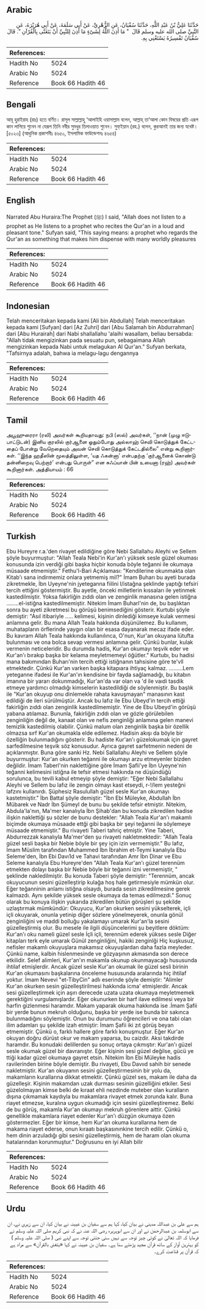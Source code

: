 ## Arabic


<div dir="rtl" lang="ar" style={{fontSize:'larger',backgroundColor:'#f8f9fa',padding:20}}>
حَدَّثَنَا عَلِيُّ بْنُ عَبْدِ اللَّهِ، حَدَّثَنَا سُفْيَانُ، عَنِ الزُّهْرِيِّ، عَنْ أَبِي سَلَمَةَ، عَنْ أَبِي هُرَيْرَةَ، عَنِ النَّبِيِّ صلى الله عليه وسلم قَالَ ‏ "‏ مَا أَذِنَ اللَّهُ لِشَىْءٍ مَا أَذِنَ لِلنَّبِيِّ أَنْ يَتَغَنَّى بِالْقُرْآنِ ‏"‏‏.‏ قَالَ سُفْيَانُ تَفْسِيرُهُ يَسْتَغْنِي بِهِ‏.‏
</div>
<div style={{backgroundColor:'#f8f9fa',padding:20, marginBottom: 10}}><table> <thead> <tr> <th>References:</th> <th></th> </tr> </thead> <tbody><tr><td>Hadith No</td><td>5024</td></tr><tr><td>Arabic No</td><td>5024</td></tr><tr><td>Reference</td><td>Book 66 Hadith 46</td></tr></tbody></table></div>

## Bengali


<div dir="ltr" lang="bn" style={{fontSize:'larger',backgroundColor:'#f8f9fa',padding:20}}>
আবূ হুরাইরাহ (রাঃ) হতে বর্ণিত। রাসূল সাল্লাল্লাহু ‘আলাইহি ওয়াসাল্লাম বলেন, আল্লাহ্ তা‘আলা কোন বিষয়ের প্রতি এরূপ কান লাগিয়ে শুনেন না যেরূপ তিনি নবীর সুমধুর তিলাওয়াত শুনেন। সুফ্ইয়ান (রহ.) বলেন, কুরআনই তার জন্য যথেষ্ট। [৫০২৩] (আধুনিক প্রকাশনীঃ ৪৬৫০, ইসলামিক ফাউন্ডেশনঃ ৪৬৫৪)
</div>
<div style={{backgroundColor:'#f8f9fa',padding:20, marginBottom: 10}}><table> <thead> <tr> <th>References:</th> <th></th> </tr> </thead> <tbody><tr><td>Hadith No</td><td>5024</td></tr><tr><td>Arabic No</td><td>5024</td></tr><tr><td>Reference</td><td>Book 66 Hadith 46</td></tr></tbody></table></div>

## English


<div dir="ltr" lang="en" style={{fontSize:'larger',backgroundColor:'#f8f9fa',padding:20}}>
Narrated Abu Huraira:The Prophet (ﷺ) I said, "Allah does not listen to a prophet as He listens to a prophet who recites the Qur'an in a loud and pleasant tone." Sufyan said, "This saying means: a prophet who regards the Qur'an as something that makes him dispense with many worldly pleasures
</div>
<div style={{backgroundColor:'#f8f9fa',padding:20, marginBottom: 10}}><table> <thead> <tr> <th>References:</th> <th></th> </tr> </thead> <tbody><tr><td>Hadith No</td><td>5024</td></tr><tr><td>Arabic No</td><td>5024</td></tr><tr><td>Reference</td><td>Book 66 Hadith 46</td></tr></tbody></table></div>

## Indonesian


<div dir="ltr" lang="id" style={{fontSize:'larger',backgroundColor:'#f8f9fa',padding:20}}>
Telah menceritakan kepada kami [Ali bin Abdullah] Telah menceritakan kepada kami [Sufyan] dari [Az Zuhri] dari [Abu Salamah bin Abdurrahman] dari [Abu Hurairah] dari Nabi shallallahu 'alaihi wasallam, beliau bersabda: "Allah tidak mengizinkan pada sesuatu pun, sebagaimana Allah mengizinkan kepada Nabi untuk melagukan Al Qur'an." Sufyan berkata, "Tafsirnya adalah, bahwa ia melagu-lagu dengannya
</div>
<div style={{backgroundColor:'#f8f9fa',padding:20, marginBottom: 10}}><table> <thead> <tr> <th>References:</th> <th></th> </tr> </thead> <tbody><tr><td>Hadith No</td><td>5024</td></tr><tr><td>Arabic No</td><td>5024</td></tr><tr><td>Reference</td><td>Book 66 Hadith 46</td></tr></tbody></table></div>

## Tamil


<div dir="ltr" lang="ta" style={{fontSize:'larger',backgroundColor:'#f8f9fa',padding:20}}>
அபூஹுரைரா (ரலி) அவர்கள் கூறியதாவது: நபி (ஸல்) அவர்கள், ‘‘நான் (முழு ஈடுபாட்டுடன்) இனிய குரலில் குர்ஆனை ஓதும்போது அல்லாஹ் செவி கொடுத்துக் கேட்டதைப் போன்று வேறெதையும் அவன் செவி கொடுத்துக் கேட்டதில்லை” என்று கூறினார்கள். ‘‘இந்த ஹதீஸின் மூலத்திலுள்ள, ‘யத ஃகன்னா’ என்பதற்கு ‘குர்ஆனைக் கொண்டு தன்னிறைவு பெற்றார்’ என்பது பொருள்” என சுஃப்யான் பின் உயைனா (ரஹ்) அவர்கள் கூறினார்கள். அத்தியாயம் : 66
</div>
<div style={{backgroundColor:'#f8f9fa',padding:20, marginBottom: 10}}><table> <thead> <tr> <th>References:</th> <th></th> </tr> </thead> <tbody><tr><td>Hadith No</td><td>5024</td></tr><tr><td>Arabic No</td><td>5024</td></tr><tr><td>Reference</td><td>Book 66 Hadith 46</td></tr></tbody></table></div>

## Turkish


<div dir="ltr" lang="tr" style={{fontSize:'larger',backgroundColor:'#f8f9fa',padding:20}}>
Ebu Hureyre r.a.'den rivayet edildiğine göre Nebi Sallallahu Aleyhi ve Sellem şöyle buyurmuştur: "Allah Teala Nebi'in Kur'an'ı yüksek sesle güzel okuması konusunda izin verdiği gibi başka hiçbir konuda böyle teğanni ile okumaya müsaade etmemiştir." Fethu'l-Bari Açıklaması: "Kendilerine okunmakta olan Kitab'ı sana indirmemiz onlara yetmemiş mil?" İmam Buharı bu ayeti burada zikretmekle, İbn Uyeyne'nin jyeteganna fiilini I/istağna şeklinde yaptığı tefsiri tercih ettiğini göstermiştir. Bu ayetle, önceki milletlerin kıssaları ile yetinmek kastedilmiştir. Yoksa fakirliğin zıddı olan ve zenginlik manasına gelen istiğna ........el-istiğna kastedilmemiştir. Nitekim İmam Buharl'nin de, bu başlıktan sonra bu ayeti zikretmesi bu görüşü benimsediğini gösterir. Kurtubi şöyle demiştir: "Asıl itibariyle ..... kelimesi, kişinin dinlediği kimseye kulak vermesi anlamına gelir. Bu mana Allah Teala hakkında düşünülemez. Bu kullanım, muhatapların örflerinde yaygın olan bir esasa dayanarak mecaz ifade eder. Bu kavram Allah Teala hakkında kullanılınca, O'nun, Kur'an okuyana lütufta bulunması ve ona bolca sevap vermesi anlamına gelir. Çünkü bunlar, kulak vermenin neticeleridir. Bu durumda hadis, Kur'an okumayı teşvik eder ve Kur'an'ı bırakıp başka bir kelama meyletmemeyi öğütler." Kurtubı, bu hadisi mana bakımından Buharı'nin tercih ettiği istiğnanın tahsisine göre te'vll etmektedir. Çünkü Kur'an varken başka kitapıara ihtiyaç kalmaz. .........Lem yeteganne ifadesi ile Kur'an'ın kendisine bir fayda sağlamadığı, bu kitabın imanına bir yararı dokunmadığı, Kur'an'da var olan va 'd ile vaıdi tasdik etmeye yardımcı olmadığı kimselerin kastedildiği de söylenmiştir. Bu başlık ile "Kur'an okuyup onu dinlemekle rahata kavuşmayan" manasının kast edildiği de ileri sürülmüştür. Ancak bu lafız ile Ebu Ubeyd'in tercih ettiği fakirliğin zıddı olan zenginlik kastedilmemiştir. Yine de Ebu Ubeyd'in görüşü yabana atılamaz. Bununla, fakirliğin zıddı olan ve gözle görülebilen zenginliğin değil de, kanaat olan ve nefis zenginliği anlamına gelen manevi temizlik kastediImiş olabilir. Çünkü malum olan zenginlik başka bir özellik olmazsa sırf Kur'an okumakla elde edilemez. Hadisin akışı da böyle bir özelliğin bulunmadığını gösterir. Bu hadiste Kur'an'ı güzelokumak için gayret sarfedilmesine teşvik söz konusudur. Ayrıca gayret sarfetmenin nedeni de açıklanmıştır. Buna göre sanki Hz. Nebi Sallallahu Aleyhi ve Sellem şöyle buyurmuştur: Kur'an okurken teğanni ile okumayı arzu etmeyenler bizden değildir. İmam Taberl'nin naklettiğine göre İmam Şafii'ye İbn Uyeyne'nin teğanni kelimesini istiğna ile tefsir etmesi hakkında ne düşündüğü sorulunca, bu tevili kabul etmeyip şöyle demiştir: "Eğer Nebi Sallallahu Aleyhi ve Sellem bu lafız ile zengin olmayı kast etseydi, r-!/lem yesteğni lafzını kullanırdı. Şüphesiz Rasulullah güzel sesle Kur'an okumayı kastetmiştir." İbn Battal şöyle demiştir: "İbn Ebi Müleyke, Abdullah İbn Mübarek ve Nadr İbn Şümeyl de bunu bu şekilde tefsir etmiştir. Nitekim, Abdula'la'nın, Ma'mer kanalıyla İbn Şihab'dan bu konuda zikredilen hadise ilişkin naklettiği şu sözler de bunu destekler: "Allah Teala Kur'an'ı makamlı biçimde okumaya müsaade ettği gibi başka bir şeyi teğanni ile söylemeye müsaade etmemiştir." Bu rivayeti Taberi tahriç etmiştir. Yine Taberi, Abdurrezzak kanalıyla Ma'mer'den şu rivayeti nakletmektedir: "Allah Teala güzel sesli başka bir Nebie böyle bir şey için izin vermemiştir." Bu lafız, İmam Müslim tarafından Muhammed İbn İbrahim et-Teymi kanalıyla Ebu Seleme'den, İbn Ebi Davı1d ve Tahavi tarafından Amr İbn Dinar ve Ebu Seleme kanalıyla Ebu Hureyre'den "Allah Teala Kur'an'ı güzel terennüm etmekten dolayı başka bir Nebie böyle bir teğanni izni vermemiştir, " şeklinde nakledilmiştir. Bu konuda Taberi şöyle demiştir: "Terennüm, ancak okuyucunun sesini güzelleştirip kulağa hoş hale getirmesiyle mümkün olur. Eğer teğanninin anlamı istiğna olsaydı, burada sesin zikredilmesine gerek kalmazdı. Aynı şekilde yüksek sesle okumaya da temas edilmezdi." Sonuç olarak bu konuya ilişkin yukarıda zikredilen bütün görüşleri şu şekilde uzlaştırmak mümkündür: Okuyucu, Kur'an okurken sesini yükselterek, içli içli okuyarak, onunla yetinip diğer sözlere yönelmeyerek, onunla gönül zenginliğini ve maddi bolluğu yakalamayı umarak Kur'an'la sesini güzelleştirmiş olur. Bu mesele ile ilgili düşüncelerimi şu beyitlere döktüm: Kur'an'ı oku nameli güzel sesle İçli içli, terennüm ederek yükses sesle Diğer kitapları terk eyle umarak Günül zenginliğini, hakiki zenginlği Hiç kuşkusuz, nefisler makamlı okuyuşlara makamsız okuyuşlardan daha fazla meyleder. Çünkü name, kalbin hislenmesinde ve gözyaşının akmasında son derece etkilidir. Selef alimleri, Kur'an'ın makamla okunup okunmayacağı hususunda ihtilaf etmişlerdir. Ancak güzel sesle Kur'an okumak ile güzel sesli birinin Kur'an okumasını başkalarına önceleme hususunda aralarında hiç ihtilaf yoktur. İmam Nevevi "et-TibyCin" adlı eserinde şöyle demiştir: "Alimler Kur'an okurken sesin güzelleştirilmesi hakkında icma' etmişlerdir. Ancak sesi güzelleştirmek için aşırı derecede uzata uzata okumaya meyletmemek gerektiğini vurgulamışlardır. Eğer okunurken bir harf ilave edilmesi veya bir harfin gizlenmesi haramdır. Makam yaparak okuma hakkında ise .İmam Şafii bir yerde bunun mekruh olduğunu, başka bir yerde ise bunda bir sakınca bulunmadığını söylemiştir. Onun bu durumunu öğrencileri ve ona tabi olan ilim adamları şu şekilde izah etmiştir: İmam Şafii iki zıt görüş beyan etmemiştir. Çünkü o, farklı hallere göre farklı konuşmuştur. Eğer Kur'an okuyan doğru dürüst okur ve makam yaparsa, bu caizdir. Aksi takdirde haramdır. Bu konudaki delillerden şu sonuç ortaya çıkmıştır: Kur'an'ı güzel sesle okumak güzel bir davranıştır. Eğer kişinin sesi güzel değilse, gücü ye ttiği kadar güzel okumaya gayret etsin. Nitekim İbn Ebi Müleyke hadis ravilerinden birine böyle demiştir. Bu rivayeti, Ebu Davııd sahih bir senede nakletmiştir. Kur'an okuyanın sesini güzelleştirmesinin bir yolu da, makamların kurallarına dikkat etmektir. Çünkü güzel ses, makam ile daha da güzelleşir. Kişinin makamdan uzak durması sesinin güzelliğini etkiler. Sesi güzelolmayan kimse belki de kıraat ehli nezdinde muteber olan kuralların dışına çıkmamak kaydıyla bu makamlara rivayet etmek zorunda kalır. Buna riayet etmezse, kuralına uygun okumadığı için sesini güzelleştiremez. Belki de bu görüş, makamla Kur'an okumayı mekruh görenlere aittir. Çünkü genellikle makamlara riayet edenler Kur'an'ı düzgün okumaya özen göstermezler. Eğer bir kimse, hem Kur'an okuma kurallarına hem de makama riayet ederse, onun kıraatı başkasınınkine tercih edilir. Çünkü o, hem dinin arzuladığı gibi sesini güzelleştirmiş, hem de haram olan okuma hatalarından korunmuştur." Doğrusunu en iyi Allah bilir
</div>
<div style={{backgroundColor:'#f8f9fa',padding:20, marginBottom: 10}}><table> <thead> <tr> <th>References:</th> <th></th> </tr> </thead> <tbody><tr><td>Hadith No</td><td>5024</td></tr><tr><td>Arabic No</td><td>5024</td></tr><tr><td>Reference</td><td>Book 66 Hadith 46</td></tr></tbody></table></div>

## Urdu


<div dir="rtl" lang="ur" style={{fontSize:'larger',backgroundColor:'#f8f9fa',padding:20}}>
ہم سے علی بن عبداللہ مدینی نے بیان کیا، کہا ہم سے سفیان بن عیینہ نے بیان کیا، ان سے زہری نے، ان سے ابوسلمہ بن عبدالرحمٰن نے اور ان سے ابوہریرہ رضی اللہ عنہ نے کہ نبی کریم صلی اللہ علیہ وسلم نے فرمایا کہ اللہ تعالیٰ نے کوئی چیز توجہ سے نہیں سنی جتنی توجہ سے اپنے نبی ( صلی اللہ علیہ وسلم ) کو بہترین آواز کے ساتھ قرآن مجید پڑھتے سنا ہے۔ سفیان بن عیینہ نے کہا «يتغنى بالقرآن» سے مراد ہے کہ قرآن پر قناعت کرے۔
</div>
<div style={{backgroundColor:'#f8f9fa',padding:20, marginBottom: 10}}><table> <thead> <tr> <th>References:</th> <th></th> </tr> </thead> <tbody><tr><td>Hadith No</td><td>5024</td></tr><tr><td>Arabic No</td><td>5024</td></tr><tr><td>Reference</td><td>Book 66 Hadith 46</td></tr></tbody></table></div>